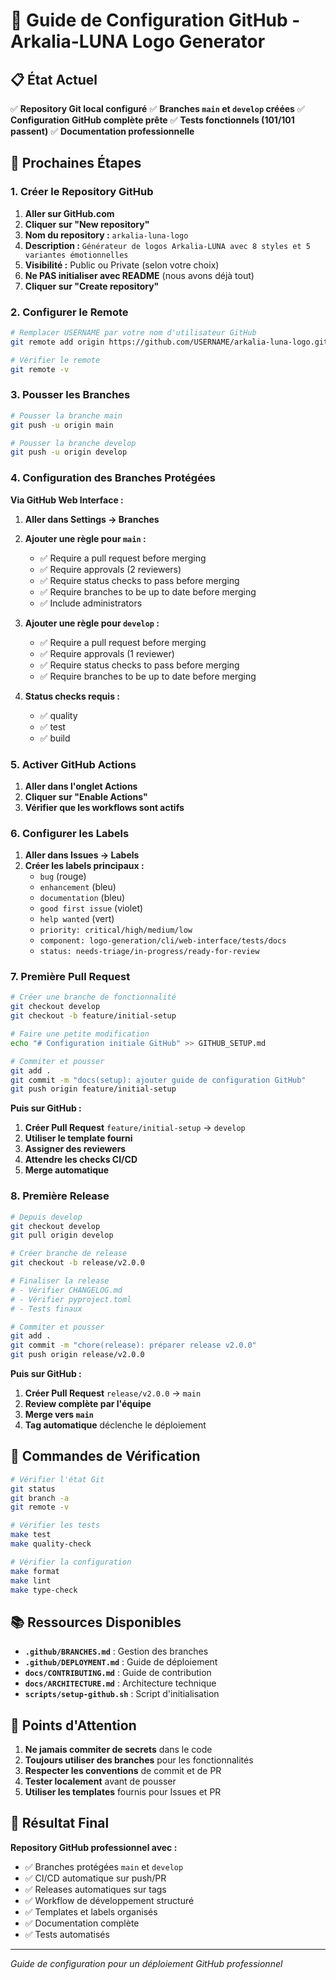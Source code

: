 # 🚀 Guide de Configuration GitHub - Arkalia-LUNA Logo Generator

## 📋 État Actuel

✅ **Repository Git local configuré**
✅ **Branches `main` et `develop` créées**
✅ **Configuration GitHub complète prête**
✅ **Tests fonctionnels (101/101 passent)**
✅ **Documentation professionnelle**

## 🔧 Prochaines Étapes

### 1. **Créer le Repository GitHub**

1. **Aller sur GitHub.com**
2. **Cliquer sur "New repository"**
3. **Nom du repository :** `arkalia-luna-logo`
4. **Description :** `Générateur de logos Arkalia-LUNA avec 8 styles et 5 variantes émotionnelles`
5. **Visibilité :** Public ou Private (selon votre choix)
6. **Ne PAS initialiser avec README** (nous avons déjà tout)
7. **Cliquer sur "Create repository"**

### 2. **Configurer le Remote**

```bash
# Remplacer USERNAME par votre nom d'utilisateur GitHub
git remote add origin https://github.com/USERNAME/arkalia-luna-logo.git

# Vérifier le remote
git remote -v
```

### 3. **Pousser les Branches**

```bash
# Pousser la branche main
git push -u origin main

# Pousser la branche develop
git push -u origin develop
```

### 4. **Configuration des Branches Protégées**

**Via GitHub Web Interface :**

1. **Aller dans Settings → Branches**
2. **Ajouter une règle pour `main` :**
   - ✅ Require a pull request before merging
   - ✅ Require approvals (2 reviewers)
   - ✅ Require status checks to pass before merging
   - ✅ Require branches to be up to date before merging
   - ✅ Include administrators

3. **Ajouter une règle pour `develop` :**
   - ✅ Require a pull request before merging
   - ✅ Require approvals (1 reviewer)
   - ✅ Require status checks to pass before merging
   - ✅ Require branches to be up to date before merging

4. **Status checks requis :**
   - ✅ quality
   - ✅ test
   - ✅ build

### 5. **Activer GitHub Actions**

1. **Aller dans l'onglet Actions**
2. **Cliquer sur "Enable Actions"**
3. **Vérifier que les workflows sont actifs**

### 6. **Configurer les Labels**

1. **Aller dans Issues → Labels**
2. **Créer les labels principaux :**
   - `bug` (rouge)
   - `enhancement` (bleu)
   - `documentation` (bleu)
   - `good first issue` (violet)
   - `help wanted` (vert)
   - `priority: critical/high/medium/low`
   - `component: logo-generation/cli/web-interface/tests/docs`
   - `status: needs-triage/in-progress/ready-for-review`

### 7. **Première Pull Request**

```bash
# Créer une branche de fonctionnalité
git checkout develop
git checkout -b feature/initial-setup

# Faire une petite modification
echo "# Configuration initiale GitHub" >> GITHUB_SETUP.md

# Commiter et pousser
git add .
git commit -m "docs(setup): ajouter guide de configuration GitHub"
git push origin feature/initial-setup
```

**Puis sur GitHub :**
1. **Créer Pull Request** `feature/initial-setup` → `develop`
2. **Utiliser le template fourni**
3. **Assigner des reviewers**
4. **Attendre les checks CI/CD**
5. **Merge automatique**

### 8. **Première Release**

```bash
# Depuis develop
git checkout develop
git pull origin develop

# Créer branche de release
git checkout -b release/v2.0.0

# Finaliser la release
# - Vérifier CHANGELOG.md
# - Vérifier pyproject.toml
# - Tests finaux

# Commiter et pousser
git add .
git commit -m "chore(release): préparer release v2.0.0"
git push origin release/v2.0.0
```

**Puis sur GitHub :**
1. **Créer Pull Request** `release/v2.0.0` → `main`
2. **Review complète par l'équipe**
3. **Merge vers `main`**
4. **Tag automatique** déclenche le déploiement

## 🎯 Commandes de Vérification

```bash
# Vérifier l'état Git
git status
git branch -a
git remote -v

# Vérifier les tests
make test
make quality-check

# Vérifier la configuration
make format
make lint
make type-check
```

## 📚 Ressources Disponibles

- **`.github/BRANCHES.md`** : Gestion des branches
- **`.github/DEPLOYMENT.md`** : Guide de déploiement
- **`docs/CONTRIBUTING.md`** : Guide de contribution
- **`docs/ARCHITECTURE.md`** : Architecture technique
- **`scripts/setup-github.sh`** : Script d'initialisation

## 🚨 Points d'Attention

1. **Ne jamais commiter de secrets** dans le code
2. **Toujours utiliser des branches** pour les fonctionnalités
3. **Respecter les conventions** de commit et de PR
4. **Tester localement** avant de pousser
5. **Utiliser les templates** fournis pour Issues et PR

## 🎉 Résultat Final

**Repository GitHub professionnel avec :**
- ✅ Branches protégées `main` et `develop`
- ✅ CI/CD automatique sur push/PR
- ✅ Releases automatiques sur tags
- ✅ Workflow de développement structuré
- ✅ Templates et labels organisés
- ✅ Documentation complète
- ✅ Tests automatisés

---

*Guide de configuration pour un déploiement GitHub professionnel*
